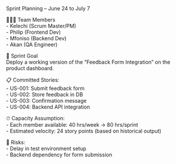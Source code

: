 Sprint Planning – June 24 to July 7

🧑‍🤝‍🧑 Team Members  
\- Kelechi (Scrum Master/PM)  
\- Philip (Frontend Dev)  
\- Mfoniso (Backend Dev)  
\- Akan (QA Engineer)

🎯 Sprint Goal  
Deploy a working version of the “Feedback Form Integration” on the product dashboard.

📋 Committed Stories:  
\- US-001: Submit feedback form  
\- US-002: Store feedback in DB  
\- US-003: Confirmation message  
\- US-004: Backend API integration

⏱ Capacity Assumption:  
\- Each member available: 40 hrs/week → 80 hrs/sprint  
\- Estimated velocity: 24 story points (based on historical output)

🛑 Risks:  
\- Delay in test environment setup  
\- Backend dependency for form submission

